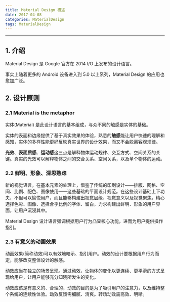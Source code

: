 ```yaml
---
title: Material Design 概述
date: 2017-04-08
categories: MaterialDesign
tags: MaterialDesign
---
```


---

## 1. 介绍

Material Design 是 Google 官方在 2014 I/O 上发布的设计语言。

事实上随着更多的 Android 设备进入到 5.0 以上系列，Material Design 的应用也愈加广泛。

## 2. 设计原则

### 2.1 Material is the metaphor

实体(Material) 是此设计语言的基本组成，与众不同的触感是实体的基础。

实体的表面和边缘提供了基于真实效果的体验，熟悉的**触感**能让用户快速的理解和感知，实体的多样性能更好反映真实世界的设计效果，而又不会脱离客观规律。

**光效**、**表面质感**、**运动感**这三点是解释物体运动规律、交互方式、空间关系的关键。真实的光效可以解释物体之间的交合关系、空间关系，以及单个物体的运动。


### 2.2 鲜明、形象、深思熟虑

新的视觉语言，在基本元素的处理上，借鉴了传统的印刷设计——排版、网格、空间、比例、配色、图像使用——这些基础的平面设计规范。在这些设计基础上下功夫，不但可以愉悦用户，而且能够构建出视觉层级、视觉意义以及视觉聚焦。精心选择色彩、图像、选择合乎比例的字体、留白，力求构建出鲜明、形象的用户界面，让用户沉浸其中。

Material Design 设计语言强调根据用户行为凸显核心功能，进而为用户提供操作指引。

### 2.3 有意义的动画效果

动画效果(简称动效)可以有效地暗示、指引用户。动效的设计要根据用户行为而定，能够改变整体设计的触感。

动效应当在独立的场景呈现。通过动效，让物体的变化以更连续、更平滑的方式呈现给用户，让用户能够充分知晓所发生的变化。

动效应该是有意义的、合理的，动效的目的是为了吸引用户的注意力，以及维持整个系统的连续性体验。动效反馈需细腻、清爽。转场动效需高效、明晰。
